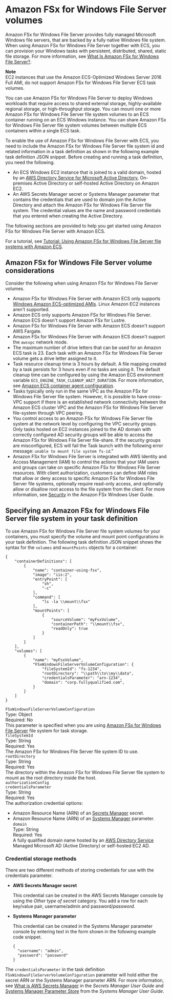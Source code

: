 # Amazon FSx for Windows File Server volumes<a name="wfsx-volumes"></a>

Amazon FSx for Windows File Server provides fully managed Microsoft Windows file servers, that are backed by a fully native Windows file system\. When using Amazon FSx for Windows File Server together with ECS, you can provision your Windows tasks with persistent, distributed, shared, static file storage\. For more information, see [What Is Amazon FSx for Windows File Server?](https://docs.aws.amazon.com/fsx/latest/WindowsGuide/what-is.html)\.

**Note**  
EC2 instances that use the Amazon ECS\-Optimized Windows Server 2016 Full AMI, do not support Amazon FSx for Windows File Server ECS task volumes\.

You can use Amazon FSx for Windows File Server to deploy Windows workloads that require access to shared external storage, highly\-available regional storage, or high\-throughput storage\. You can mount one or more Amazon FSx for Windows File Server file system volumes to an ECS container running on an ECS Windows instance\. You can share Amazon FSx for Windows File Server file system volumes between multiple ECS containers within a single ECS task\.

To enable the use of Amazon FSx for Windows File Server with ECS, you need to include the Amazon FSx for Windows File Server file system id and related information in a task definition as shown in the following example task definition JSON snippet\. Before creating and running a task definition, you need the following\.
+ An ECS Windows EC2 instance that is joined to a valid domain, hosted by an [AWS Directory Service for Microsoft Active Directory](https://docs.aws.amazon.com/directoryservice/latest/admin-guide/directory_microsoft_ad.html), On\-premises Active Directory or self\-hosted Active Directory on Amazon EC2\.
+ An AWS Secrets Manager secret or Systems Manager parameter that contains the credentials that are used to domain join the Active Directory and attach the Amazon FSx for Windows File Server file system\. The credential values are the name and password credentials that you entered when creating the Active Directory\.

The following sections are provided to help you get started using Amazon FSx for Windows File Server with Amazon ECS\.

For a tutorial, see [Tutorial: Using Amazon FSx for Windows File Server file systems with Amazon ECS](tutorial-wfsx-volumes.md)\.

## Amazon FSx for Windows File Server volume considerations<a name="wfsx-volume-considerations"></a>

Consider the following when using Amazon FSx for Windows File Server volumes\.
+ Amazon FSx for Windows File Server with Amazon ECS only supports [Windows Amazon ECS\-optimized AMIs](ecs-optimized_AMI.md#ecs-optimized-ami-windows)\. Linux Amazon EC2 instances aren't supported\.
+ Amazon ECS only supports Amazon FSx for Windows File Server\. Amazon ECS doesn't support Amazon FSx for Lustre\.
+ Amazon FSx for Windows File Server with Amazon ECS doesn't support AWS Fargate\.
+ Amazon FSx for Windows File Server with Amazon ECS doesn't support the `awsvpc` network mode\.
+ The maximum number of drive letters that can be used for an Amazon ECS task is 23\. Each task with an Amazon FSx for Windows File Server volume gets a drive letter assigned to it\.
+ Task resource cleanup time is 3 hours by default\. A file mapping created by a task persists for 3 hours even if no tasks are using it\. The default cleanup time can be configured by using the Amazon ECS environment variable `ECS_ENGINE_TASK_CLEANUP_WAIT_DURATION`\. For more information, see [Amazon ECS container agent configuration](ecs-agent-config.md)\.
+ Tasks typically only run in the same VPC as the Amazon FSx for Windows File Server file system\. However, it is possible to have cross\-VPC support if there is an established network connectivity between the Amazon ECS cluster VPC and the Amazon FSx for Windows File Server file\-system through VPC peering\.
+ You control access to an Amazon FSx for Windows File Server file system at the network level by configuring the VPC security groups\. Only tasks hosted on EC2 instances joined to the AD domain with correctly configured AD security groups will be able to access the Amazon FSx for Windows File Server file\-share\. If the security groups are misconfigured, ECS will fail the Task launch with the following error message: `unable to mount file system fs-id`\.” 
+ Amazon FSx for Windows File Server is integrated with AWS Identity and Access Management \(IAM\) to control the actions that your IAM users and groups can take on specific Amazon FSx for Windows File Server resources\. With client authorization, customers can define IAM roles that allow or deny access to specific Amazon FSx for Windows File Server file systems, optionally require read\-only access, and optionally allow or disallow root access to the file system from the client\. For more information, see [Security](https://docs.aws.amazon.com/fsx/latest/WindowsGuide/security.html) in the Amazon FSx Windows User Guide\.

## Specifying an Amazon FSx for Windows File Server file system in your task definition<a name="specify-wfsx-config"></a>

To use Amazon FSx for Windows File Server file system volumes for your containers, you must specify the volume and mount point configurations in your task definition\. The following task definition JSON snippet shows the syntax for the `volumes` and `mountPoints` objects for a container:

```
{
    "containerDefinitions": [
        {
            "name": "container-using-fsx",
            "image": "iis:2",
            "entryPoint": [
                "sh",
                "-c"
            ],
            "command": [
                "ls -la \\mount\\fsx"
            ],
            "mountPoints": [
                {
                    "sourceVolume": "myFsxVolume",
                    "containerPath": "\\mount\\fsx",
                    "readOnly": true
                }
            ]
        }
    ],
    "volumes": [
        {
            "name": "myFsxVolume",
            "FSxWindowsFileServerVolumeConfiguration": {
                "fileSystemId": "fs-1234",
                "rootDirectory": "\\path\\to\\my\\data",
                "credentialsParameter": "arn-1234",
                "domain": "corp.fullyqualified.com",
            }
        }
    ]
}
```

`FSxWindowsFileServerVolumeConfiguration`  
Type: Object  
Required: No  
This parameter is specified when you are using [Amazon FSx for Windows File Server](https://docs.aws.amazon.com/fsx/latest/WindowsGuide/what-is.html) file system for task storage\.    
`fileSystemId`  
Type: String  
Required: Yes  
The Amazon FSx for Windows File Server file system ID to use\.  
`rootDirectory`  
Type: String  
Required: Yes  
The directory within the Amazon FSx for Windows File Server file system to mount as the root directory inside the host\.  
`authorizationConfig`    
`credentialsParameter`  
Type: String  
Required: Yes  
The authorization credential options:  
+ Amazon Resource Name \(ARN\) of an [Secrets Manager](https://docs.aws.amazon.com/secretsmanager) secret\.
+ Amazon Resource Name \(ARN\) of an [Systems Manager](https://docs.aws.amazon.com/systems-manager/latest/userguide/integration-ps-secretsmanager.html) parameter\.  
`domain`  
Type: String  
Required: Yes  
A fully qualified domain name hosted by an [AWS Directory Service](https://docs.aws.amazon.com/directoryservice/latest/admin-guide/directory_microsoft_ad.html) Managed Microsoft AD \(Active Directory\) or self\-hosted EC2 AD\.

### Credential storage methods<a name="creds"></a>

There are two different methods of storing credentials for use with the credentials parameter\.
+ **AWS Secrets Manager secret**

  This credential can be created in the AWS Secrets Manager console by using the *Other type of secret* category\. You add a row for each key/value pair, username/admin and password/*password*\.
+ **Systems Manager parameter**

  This credential can be created in the Systems Manager parameter console by entering text in the form shown in the following example code snippet\.

  ```
  {
    "username": "admin",
    "password": "password"
  }
  ```

The `credentialsParameter` in the task definition `FSxWindowsFileServerVolumeConfiguration` parameter will hold either the secret ARN or the Systems Manager parameter ARN\. For more information, see [What is AWS Secrets Manager](https://docs.aws.amazon.com/secretsmanager/latest/userguide/intro.html) in the *Secrets Manager User Guide* and [Systems Manager Parameter Store](https://docs.aws.amazon.com/systems-manager/latest/userguide/systems-manager-parameter-store.html) from the *Systems Manager User Guide*\.